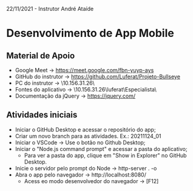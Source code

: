22/11/2021 - Instrutor André Ataíde

# Desenvolvimento de App Mobile

## Material de Apoio

- Google Meet → https://meet.google.com/fbn-yuyp-ays
- GitHub do instrutor → https://github.com/Luferat/Projeto-Bullseye
- PC do instrutor → \\10.156.31.26\
- Fontes do aplicativo → \\10.156.31.26\luferat\Especialista\
- Documentação da jQuery → https://jquery.com/

## Atividades iniciais

- Iniciar o GitHub Desktop e acessar o repositório do app;
- Criar um novo branch para as atividades. Ex.: 20211124_01
- Iniciar o VSCode → Use o botão no Github Desktop;
- Iniciar o "Node.js command prompt" e acessar a pasta do aplicativo;
  - Para ver a pasta do app, clique em "Show in Explorer" no GitHub Desktop.
- Inicie o servidor pelo prompt do Node → http-server . -o
- Abra o app pelo navegador → http://localhost:8080/
  - Acess eo modo desenvolvedor do navegador → [F12]
